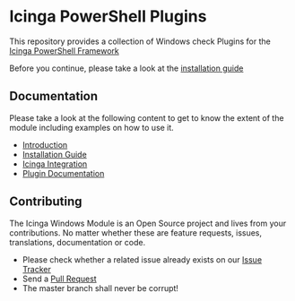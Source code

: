 # Icinga PowerShell Plugins

This repository provides a collection of Windows check Plugins for the [Icinga PowerShell Framework](https://github.com/Icinga/icinga-powershell-framework)

Before you continue, please take a look at the [installation guide](doc/02-Installation.md)

## Documentation

Please take a look at the following content to get to know the extent of the module including examples on how to use it.

* [Introduction](doc/01-Introduction.md)
* [Installation Guide](doc/02-Installation.md)
* [Icinga Integration](doc/03-Icinga-Integration.md)
* [Plugin Documentation](doc/10-Icinga-Plugins.md)

## Contributing

The Icinga Windows Module is an Open Source project and lives from your contributions. No matter whether these are feature requests, issues, translations, documentation or code.

* Please check whether a related issue already exists on our [Issue Tracker](https://github.com/Icinga/icinga-powershell-plugins/issues)
* Send a [Pull Request](https://github.com/Icinga/icinga-powershell-plugins/pulls)
* The master branch shall never be corrupt!
